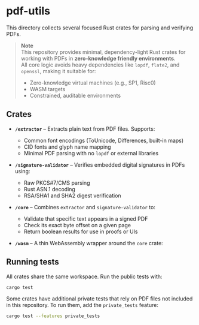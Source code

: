 # pdf-utils

This directory collects several focused Rust crates for parsing and verifying PDFs.

> **Note**  
> This repository provides minimal, dependency-light Rust crates for working with PDFs in **zero-knowledge friendly environments**.  
> All core logic avoids heavy dependencies like `lopdf`, `flate2`, and `openssl`, making it suitable for:
>
> - Zero-knowledge virtual machines (e.g., SP1, Risc0)
> - WASM targets
> - Constrained, auditable environments

## Crates

- **`/extractor`** – Extracts plain text from PDF files. Supports:

  - Common font encodings (ToUnicode, Differences, built-in maps)
  - CID fonts and glyph name mapping
  - Minimal PDF parsing with no `lopdf` or external libraries

- **`/signature-validator`** – Verifies embedded digital signatures in PDFs using:

  - Raw PKCS#7/CMS parsing
  - Rust ASN.1 decoding
  - RSA/SHA1 and SHA2 digest verification

- **`/core`** – Combines `extractor` and `signature-validator` to:

  - Validate that specific text appears in a signed PDF
  - Check its exact byte offset on a given page
  - Return boolean results for use in proofs or UIs

- **`/wasm`** – A thin WebAssembly wrapper around the `core` crate:

## Running tests

All crates share the same workspace. Run the public tests with:

```bash
cargo test
```

Some crates have additional private tests that rely on PDF files not included in this repository. To run them, add the `private_tests` feature:

```bash
cargo test --features private_tests
```
